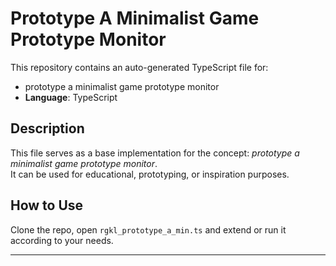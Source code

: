 # Prototype A Minimalist Game Prototype Monitor

This repository contains an auto-generated TypeScript file for:

- prototype a minimalist game prototype monitor
- **Language**: TypeScript

## Description

This file serves as a base implementation for the concept: *prototype a minimalist game prototype monitor*.  
It can be used for educational, prototyping, or inspiration purposes.

## How to Use

Clone the repo, open `rgkl_prototype_a_min.ts` and extend or run it according to your needs.

---


